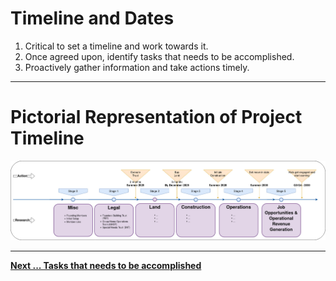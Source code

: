 
# Timeline and Dates

1.  Critical to set a timeline and work towards it.
2.  Once agreed upon, identify tasks that needs to be accomplished.
3.  Proactively gather information and take actions timely.

---
# Pictorial Representation of Project Timeline
![Project Timeline Sequence](images/Project_timeline_sequence.jpg)


---

[**Next ... Tasks that needs to be accomplished**](https://github.com/RameshBalasubramanian/SpecialNeedsHomeVA/blob/main/Tasks.md)
